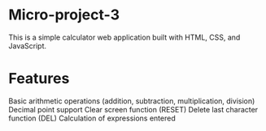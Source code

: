 # Micro-project-3
This is a simple calculator web application built with HTML, CSS, and JavaScript.

# Features
Basic arithmetic operations (addition, subtraction, multiplication, division)
Decimal point support
Clear screen function (RESET)
Delete last character function (DEL)
Calculation of expressions entered
